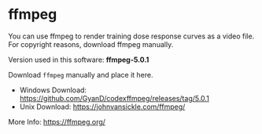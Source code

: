 # ffmpeg

You can use ffmpeg to render training dose response curves as a video file.
For copyright reasons, download ffmpeg manually.

Version used in this software: **ffmpeg-5.0.1**

Download `ffmpeg` manually and place it here.
 - Windows Download: https://github.com/GyanD/codexffmpeg/releases/tag/5.0.1
 - Unix Download: https://johnvansickle.com/ffmpeg/

 More Info: https://ffmpeg.org/